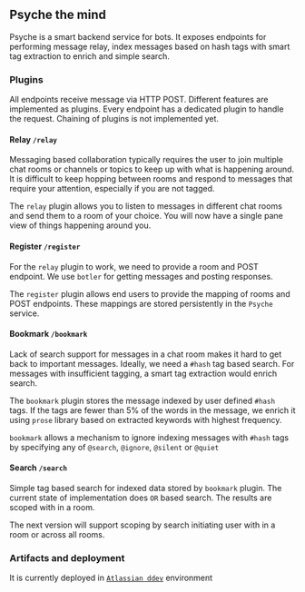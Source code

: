 ## Psyche the mind

Psyche is a smart backend service for bots. It exposes endpoints for performing message relay, index messages based on hash tags with smart tag extraction to enrich and simple search.


### Plugins

All endpoints receive message via HTTP POST. Different features are implemented as plugins. Every endpoint has a dedicated plugin to handle the request. Chaining of plugins is not implemented yet.


#### Relay `/relay`

Messaging based collaboration typically requires the user to join multiple chat rooms or channels or topics to keep up with what is happening around. It is difficult to keep hopping between rooms and respond to messages that require your attention, especially if you are not tagged.

The `relay` plugin allows you to listen to messages in different chat rooms and send them to a room of your choice. You will now have a single pane view of things happening around you.


#### Register `/register`

For the `relay` plugin to work, we need to provide a room and POST endpoint. We use `botler` for getting messages and posting responses.

The `register` plugin allows end users to provide the mapping of rooms and POST endpoints. These mappings are stored persistently in the `Psyche` service.


#### Bookmark `/bookmark`

Lack of search support for messages in a chat room makes it hard to get back to important messages. Ideally, we need a `#hash` tag based search. For messages with insufficient tagging, a smart tag extraction would enrich search.

The `bookmark` plugin stores the message indexed by user defined `#hash` tags. If the tags are fewer than 5% of the words in the message, we enrich it using `prose` library based on extracted keywords with highest frequency.

`bookmark` allows a mechanism to ignore indexing messages with `#hash` tags by specifying any of `@search`, `@ignore`, `@silent` or `@quiet`


#### Search `/search`

Simple tag based search for indexed data stored by `bookmark` plugin.
The current state of implementation does `OR` based search. The results are scoped with in a room.

The next version will support scoping by search initiating user with in a room or across all rooms.


### Artifacts and deployment

It is currently deployed in [`Atlassian ddev`](https://psyche.ap-southeast-2.dev.atl-paas.net) environment
